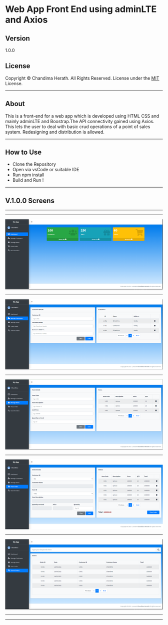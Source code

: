 # Web App Front End using adminLTE and Axios

## Version
1.0.0

## License
Copyright © Chandima Herath. All Rights Reserved. License under the [MIT](LICENSE.txt) License.

-----
## About

This is a front-end for a web app which is developed using HTML CSS and mainly adminLTE and Boostrap.The API connectivity gained using Axios. This lets the user to deal with basic crud operations of a point of sales system. Redesigning and distribution is allowed.

----
## How to Use

* Clone the Repository
* Open via vsCode or suitable IDE
* Run npm install
* Build and Run !

----
## V.1.0.0 Screens

-----
-----
![Dashboard](img/Dashboard.PNG)

---

![Dashboard](/img/manage-customers.PNG)

----
![Dashboard](/img/Manage-items.PNG)

---
![Dashboard](/img/Place-order.PNG)

---
![Dashboard](/img/Search-orders.PNG)

----
----
